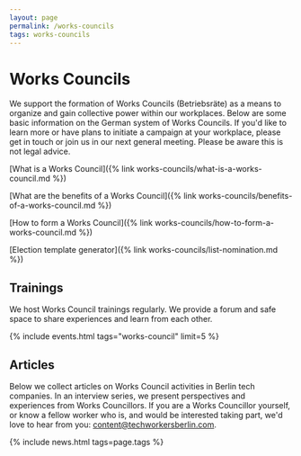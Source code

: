 ```yaml
---
layout: page
permalink: /works-councils
tags: works-councils
---
```

# Works Councils

We support the formation of Works Councils (Betriebsräte) as a means to organize and gain collective power within our workplaces. Below are some basic information on the German system of Works Councils. If you'd like to learn more or have plans to initiate a campaign at your workplace, please get in touch or join us in our next general meeting. Please be aware this is not legal advice.

[What is a Works Council]({% link works-councils/what-is-a-works-council.md %})

[What are the benefits of a Works Council]({% link works-councils/benefits-of-a-works-council.md %})

[How to form a Works Council]({% link works-councils/how-to-form-a-works-council.md %})

[Election template generator]({% link works-councils/list-nomination.md %})

## Trainings

We host Works Council trainings regularly. We provide a forum and safe space to share experiences and learn from each other.

{% include events.html tags="works-council" limit=5 %}

## Articles

Below we collect articles on Works Council activities in Berlin tech companies. In an interview series, we present perspectives and experiences from Works Councillors. If you are a Works Councillor yourself, or know a fellow worker who is, and would be interested taking part, we'd love to hear from you: [content@techworkersberlin.com](mailto:content@techworkersberlin.com).

{% include news.html tags=page.tags %}
